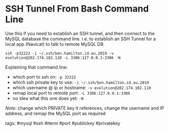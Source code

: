 # SSH Tunnel From Bash Command Line

Use this if you need to establish an SSH tunnel, and then connect to the MySQL database the command line. i.e. to establish an SSH Tunnel for a local app (Navicat) to talk to remote MySQL DB 

```
ssh -p32222 -i ~/.ssh/ben.hamilton.id.au.2019 -v evolution@202.174.102.110 -L 3306:127.0.0.1:3306 -N
```

Explaining that command line:

- which port to ssh on: `-p 32222`
- which ssh private key to use: `-i ~/.ssh/ben.hamilton.id.au.2019`
- which username @ ip or hostname: `-v evolution@202.174.102.110`
- remap local port to remote port: `-L 3306:127.0.0.1:3306`
- no idea what this one does yet: `-N`

*Note*: change which PRIVATE key it references, change the username and IP address, and remap the MySQL port as required

tags: #mysql #ssh #iterm #port #publickey #privatekey
